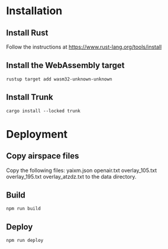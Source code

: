# Installation

## Install Rust

Follow the instructions at https://www.rust-lang.org/tools/install

## Install the WebAssembly target

`rustup target add wasm32-unknown-unknown`

## Install Trunk

`cargo install --locked trunk`

# Deployment

## Copy airspace files

Copy the following files: yaixm.json openair.txt overlay_105.txt
overlay_195.txt overlay_atzdz.txt to the data directory.

## Build

`npm run build`

## Deploy

`npm run deploy`

